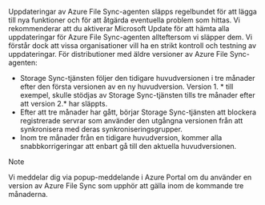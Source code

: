 Uppdateringar av Azure File Sync-agenten släpps regelbundet för att lägga till nya funktioner och för att åtgärda eventuella problem som hittas. Vi rekommenderar att du aktiverar Microsoft Update för att hämta alla uppdateringar för Azure File Sync-agenten allteftersom vi släpper dem. Vi förstår dock att vissa organisationer vill ha en strikt kontroll och testning av uppdateringar. För distributioner med äldre versioner av Azure File Sync-agenten:

- Storage Sync-tjänsten följer den tidigare huvudversionen i tre månader efter den första versionen av en ny huvudversion. Version 1. \* till exempel, skulle stödjas av Storage Sync-tjänsten tills tre månader efter att version 2.\* har släppts.
- Efter att tre månader har gått, börjar Storage Sync-tjänsten att blockera registrerade servrar som använder den utgångna versionen från att synkronisera med deras synkroniseringsgrupper.
- Inom tre månader från en tidigare huvudversion, kommer alla snabbkorrigeringar att enbart gå till den aktuella huvudversionen.

> [!Note]  
> Vi meddelar dig via popup-meddelande i Azure Portal om du använder en version av Azure File Sync som upphör att gälla inom de kommande tre månaderna.